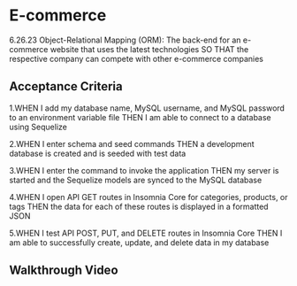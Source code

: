 # E-commerce
6.26.23 Object-Relational Mapping (ORM):  The back-end for an e-commerce website that uses the latest technologies SO THAT the respective company can compete with other e-commerce companies

## Acceptance Criteria

1.WHEN I add my database name, MySQL username, and MySQL password to an environment variable file THEN I am able to connect to a database using Sequelize

2.WHEN I enter schema and seed commands THEN a development database is created and is seeded with test data

3.WHEN I enter the command to invoke the application THEN my server is started and the Sequelize models are synced to the MySQL database
 
4.WHEN I open API GET routes in Insomnia Core for categories, products, or tags THEN the data for each of these routes is displayed in a formatted JSON

5.WHEN I test API POST, PUT, and DELETE routes in Insomnia Core THEN I am able to successfully create, update, and delete data in my database

## Walkthrough Video



